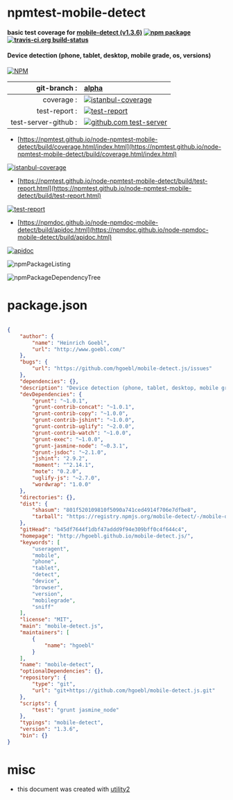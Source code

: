 # npmtest-mobile-detect

#### basic test coverage for  [mobile-detect (v1.3.6)](http://hgoebl.github.io/mobile-detect.js/)  [![npm package](https://img.shields.io/npm/v/npmtest-mobile-detect.svg?style=flat-square)](https://www.npmjs.org/package/npmtest-mobile-detect) [![travis-ci.org build-status](https://api.travis-ci.org/npmtest/node-npmtest-mobile-detect.svg)](https://travis-ci.org/npmtest/node-npmtest-mobile-detect)

#### Device detection (phone, tablet, desktop, mobile grade, os, versions)

[![NPM](https://nodei.co/npm/mobile-detect.png?downloads=true&downloadRank=true&stars=true)](https://www.npmjs.com/package/mobile-detect)

| git-branch : | [alpha](https://github.com/npmtest/node-npmtest-mobile-detect/tree/alpha)|
|--:|:--|
| coverage : | [![istanbul-coverage](https://npmtest.github.io/node-npmtest-mobile-detect/build/coverage.badge.svg)](https://npmtest.github.io/node-npmtest-mobile-detect/build/coverage.html/index.html)|
| test-report : | [![test-report](https://npmtest.github.io/node-npmtest-mobile-detect/build/test-report.badge.svg)](https://npmtest.github.io/node-npmtest-mobile-detect/build/test-report.html)|
| test-server-github : | [![github.com test-server](https://npmtest.github.io/node-npmtest-mobile-detect/GitHub-Mark-32px.png)](https://npmtest.github.io/node-npmtest-mobile-detect/build/app/index.html) | | build-artifacts : | [![build-artifacts](https://npmtest.github.io/node-npmtest-mobile-detect/glyphicons_144_folder_open.png)](https://github.com/npmtest/node-npmtest-mobile-detect/tree/gh-pages/build)|

- [https://npmtest.github.io/node-npmtest-mobile-detect/build/coverage.html/index.html](https://npmtest.github.io/node-npmtest-mobile-detect/build/coverage.html/index.html)

[![istanbul-coverage](https://npmtest.github.io/node-npmtest-mobile-detect/build/screenCapture.buildCi.browser.%252Ftmp%252Fbuild%252Fcoverage.lib.html.png)](https://npmtest.github.io/node-npmtest-mobile-detect/build/coverage.html/index.html)

- [https://npmtest.github.io/node-npmtest-mobile-detect/build/test-report.html](https://npmtest.github.io/node-npmtest-mobile-detect/build/test-report.html)

[![test-report](https://npmtest.github.io/node-npmtest-mobile-detect/build/screenCapture.buildCi.browser.%252Ftmp%252Fbuild%252Ftest-report.html.png)](https://npmtest.github.io/node-npmtest-mobile-detect/build/test-report.html)

- [https://npmdoc.github.io/node-npmdoc-mobile-detect/build/apidoc.html](https://npmdoc.github.io/node-npmdoc-mobile-detect/build/apidoc.html)

[![apidoc](https://npmdoc.github.io/node-npmdoc-mobile-detect/build/screenCapture.buildCi.browser.%252Ftmp%252Fbuild%252Fapidoc.html.png)](https://npmdoc.github.io/node-npmdoc-mobile-detect/build/apidoc.html)

![npmPackageListing](https://npmtest.github.io/node-npmtest-mobile-detect/build/screenCapture.npmPackageListing.svg)

![npmPackageDependencyTree](https://npmtest.github.io/node-npmtest-mobile-detect/build/screenCapture.npmPackageDependencyTree.svg)



# package.json

```json

{
    "author": {
        "name": "Heinrich Goebl",
        "url": "http://www.goebl.com/"
    },
    "bugs": {
        "url": "https://github.com/hgoebl/mobile-detect.js/issues"
    },
    "dependencies": {},
    "description": "Device detection (phone, tablet, desktop, mobile grade, os, versions)",
    "devDependencies": {
        "grunt": "~1.0.1",
        "grunt-contrib-concat": "~1.0.1",
        "grunt-contrib-copy": "~1.0.0",
        "grunt-contrib-jshint": "~1.0.0",
        "grunt-contrib-uglify": "~2.0.0",
        "grunt-contrib-watch": "~1.0.0",
        "grunt-exec": "~1.0.0",
        "grunt-jasmine-node": "~0.3.1",
        "grunt-jsdoc": "~2.1.0",
        "jshint": "2.9.2",
        "moment": "^2.14.1",
        "mote": "0.2.0",
        "uglify-js": "~2.7.0",
        "wordwrap": "1.0.0"
    },
    "directories": {},
    "dist": {
        "shasum": "801f520109810f5090a741ced4914f706e7dfbe8",
        "tarball": "https://registry.npmjs.org/mobile-detect/-/mobile-detect-1.3.6.tgz"
    },
    "gitHead": "b45df7644f1dbf47addd9f94e309bff0c4f644c4",
    "homepage": "http://hgoebl.github.io/mobile-detect.js/",
    "keywords": [
        "useragent",
        "mobile",
        "phone",
        "tablet",
        "detect",
        "device",
        "browser",
        "version",
        "mobilegrade",
        "sniff"
    ],
    "license": "MIT",
    "main": "mobile-detect.js",
    "maintainers": [
        {
            "name": "hgoebl"
        }
    ],
    "name": "mobile-detect",
    "optionalDependencies": {},
    "repository": {
        "type": "git",
        "url": "git+https://github.com/hgoebl/mobile-detect.js.git"
    },
    "scripts": {
        "test": "grunt jasmine_node"
    },
    "typings": "mobile-detect",
    "version": "1.3.6",
    "bin": {}
}
```



# misc
- this document was created with [utility2](https://github.com/kaizhu256/node-utility2)
